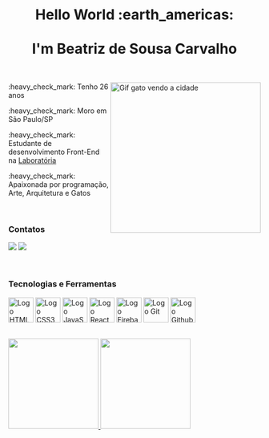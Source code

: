 <h1 align="center">Hello World :earth_americas:
  <br>
  <br>
  I'm Beatriz de Sousa Carvalho
</h1>
<br>

<div>
  
<img align="right" alt="Gif gato vendo a cidade" width="300px" src="https://data.whicdn.com/images/295582008/original.gif" />    
 
<p align="left">:heavy_check_mark: Tenho 26 anos</p>
<p align="left">:heavy_check_mark: Moro em São Paulo/SP </p>
<p align="left">:heavy_check_mark: Estudante de desenvolvimento Front-End na 
  <a href="https://github.com/Laboratoria">Laboratória</a>
</p> 
<p align="left">:heavy_check_mark: Apaixonada por programação, Arte, Arquitetura e Gatos</p>

</div>  

<br>

<h3 >Contatos</h3>
<p >
<a href = "mailto:beaproscarva@gmail.com" target="_blank"><img src="https://img.shields.io/badge/Gmail-D14836?style=for-the-badge&logo=gmail&logoColor=white"></a>
<a href="https://www.linkedin.com/in/beatriz-de-sousa-carvalho/" target="_blank"><img src="https://img.shields.io/badge/-LinkedIn-%230077B5?style=for-the-badge&logo=linkedin&logoColor=white"></a>
</p>  
<br>
<h3 >Tecnologias e Ferramentas</h3>

<p >
  <img width="50" alt="Logo HTML5" src="https://cdn.jsdelivr.net/gh/devicons/devicon/icons/html5/html5-plain-wordmark.svg" />
  <img width="50" alt="Logo CSS3" src="https://cdn.jsdelivr.net/gh/devicons/devicon/icons/css3/css3-plain-wordmark.svg" />
  <img width="50" alt="Logo JavaScript" src="https://cdn.jsdelivr.net/gh/devicons/devicon/icons/javascript/javascript-plain.svg" />
  <img width="50" alt="Logo React" src="https://cdn.jsdelivr.net/gh/devicons/devicon/icons/react/react-original-wordmark.svg" />
  <img width="50" alt="Logo Firebase" src="https://cdn.jsdelivr.net/gh/devicons/devicon/icons/firebase/firebase-plain-wordmark.svg" />
  <img width="50" alt="Logo Git" src="https://cdn.jsdelivr.net/gh/devicons/devicon/icons/git/git-plain-wordmark.svg" />
  <img width="50" alt="Logo Github" src="https://cdn.jsdelivr.net/gh/devicons/devicon/icons/github/github-original-wordmark.svg" />
</p>

##
<p display="inline-block">
<a href="https://github.com/BeaSCarvalho">
  <img height="180em" src="https://github-readme-stats-eight-theta.vercel.app/api?username=BeaSCarvalho&show_icons=true&theme=algolia&include_all_commits=true&count_private=true"/>
  <img height="180em" src="https://github-readme-stats-eight-theta.vercel.app/api/top-langs/?username=BeaSCarvalho&layout=compact&langs_count=8&theme=algolia"/>
</a>
</p>
